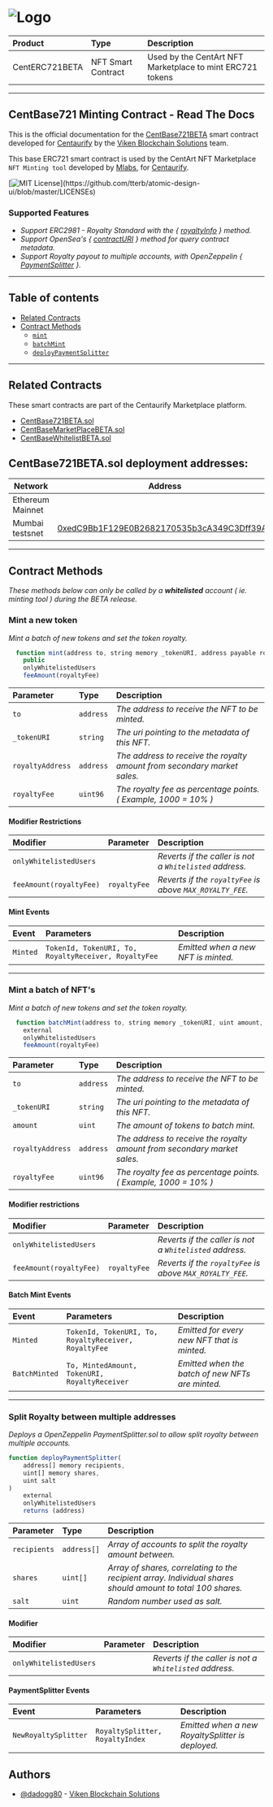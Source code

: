 # ![Logo](https://www.centaurify.com/_next/image?url=%2Fimg%2Flogo%2Fcentaurify-logo.svg&w=1920&q=75)  

| Product         | Type               | Description                                              |
| :--------       | :-------           | :-------------------------                               |
| CentERC721BETA  | NFT Smart Contract | Used by the CentArt NFT Marketplace to mint ERC721 tokens|

---

## CentBase721 Minting Contract - Read The Docs

This is the official documentation for the [CentBase721BETA](https://github.com/CentaurifyOrg/smart_contracts/blob/main/contracts/NFT/Minting/CentBase721BETA.sol) smart contract developed for [Centaurify](https://www.centaurify.com) by the [Viken Blockchain Solutions](https://www.vikenblockchain.com) team.

This base ERC721 smart contract is used by the CentArt NFT Marketplace `NFT Minting tool` developed by [Mlabs](https://mlabs.city/), for [Centaurify](https://www.centaurify.com).

[![MIT License](https://img.shields.io/apm/l/atomic-design-ui.svg?)](https://github.com/tterb/atomic-design-ui/blob/master/LICENSEs)

### Supported Features

- _Support ERC2981 - Royalty Standard with the { [royaltyInfo](https://eips.ethereum.org/EIPS/eip-2981) } method._
- _Support OpenSea's { [contractURI](https://docs.opensea.io/docs/contract-level-metadata) } method for query contract metadata._
- _Support Royalty payout to multiple accounts, with OpenZeppelin { [PaymentSplitter](https://github.com/OpenZeppelin/openzeppelin-contracts/blob/master/contracts/finance/PaymentSplitter.sol) }._

---

## Table of contents

- [Related Contracts](#related-contracts)
- [Contract Methods](#contract-methods)
  - [`mint`](#mint-a-new-token)
  - [`batchMint`](#mint-a-batch-of-nft's)
  - [`deployPaymentSplitter`](#split-royalty-between-multiple-addresses)

---

## Related Contracts

These smart contracts are part of the Centaurify Marketplace platform.

- [CentBase721BETA.sol](https://github.com/CentaurifyOrg/smart_contracts/blob/main/contracts/NFT/Minting/CentBase721BETA.sol)
- [CentBaseMarketPlaceBETA.sol](https://github.dev/CentaurifyOrg/smart_contracts/blob/main/unit_tests/contracts/NFT/Marketplace/%20CentBaseMarketPlaceBETA.sol#L1)
- [CentBaseWhitelistBETA.sol](https://github.com/CentaurifyOrg/smart_contracts/blob/main/contracts/NFT/Whitelist/CentBaseWhitelistBETA.sol)

## CentBase721BETA.sol deployment addresses:

| Network          | Address                                    |
| ---------------- | ------------------------------------------ |
| Ethereum Mainnet | []() |
| Mumbai testsnet  | [0xedC9Bb1F129E0B2682170535b3cA349C3Dff39A3](https://mumbai.polygonscan.com/address/0xedC9Bb1F129E0B2682170535b3cA349C3Dff39A3#code) |

---

## Contract Methods

_These methods below can only be called by a **whitelisted** account ( ie. minting tool ) during the BETA release._

### **Mint a new token**  

_Mint a batch of new tokens and set the token royalty._

```javascript
  function mint(address to, string memory _tokenURI, address payable royaltyAddress, uint96 royaltyFee) 
    public 
    onlyWhitelistedUsers 
    feeAmount(royaltyFee)

```

| Parameter        | Type      | Description                |
| :--------        | :-------  | :------------------------- |
| `to`             | `address` | _The address to receive the NFT to be minted._ |
| `_tokenURI`      | `string`  | _The uri pointing to the metadata of this NFT._ |
| `royaltyAddress` | `address` | _The address to receive the royalty amount from secondary market sales._ |
| `royaltyFee`     | `uint96`  | _The royalty fee as percentage points. ( Example, 1000 = 10% )_ |  

#### Modifier Restrictions

| Modifier                | Parameter     | Description                |
| :--------               | :-------      |:------------------------- |
| `onlyWhitelistedUsers`  |               | _Reverts if the caller is not a `Whitelisted` address._ |
| `feeAmount(royaltyFee)` | `royaltyFee`  | _Reverts if the `royaltyFee` is above `MAX_ROYALTY_FEE`._ |

#### Mint Events

| Event     | Parameters                                            | Description                           |
| :-------- | :-------                                              |:-------------------------             |
| `Minted`  | `TokenId, TokenURI, To, RoyaltyReceiver, RoyaltyFee`  | _Emitted when a new NFT is minted._   |

---

### **Mint a batch of NFT's**

_Mint a batch of new tokens and set the token royalty._

```javascript
  function batchMint(address to, string memory _tokenURI, uint amount, address payable royaltyAddress, uint96 royaltyFee) 
    external 
    onlyWhitelistedUsers 
    feeAmount(royaltyFee)
```

| Parameter        | Type      | Description                |
| :--------        | :-------  | :------------------------- |
| `to`             | `address` | _The address to receive the NFT to be minted._ |
| `_tokenURI`      | `string`  | _The uri pointing to the metadata of this NFT._ |
| `amount`         | `uint`    | _The amount of tokens to batch mint._ |
| `royaltyAddress` | `address` | _The address to receive the royalty amount from secondary market sales._ |
| `royaltyFee`     | `uint96`  | _The royalty fee as percentage points. ( Example, 1000 = 10% )_ |  

#### Modifier restrictions

| Modifier                | Parameter     | Description                |
| :--------               | :-------      |:------------------------- |
| `onlyWhitelistedUsers`  |               | _Reverts if the caller is not a `Whitelisted` address._ |
| `feeAmount(royaltyFee)` | `royaltyFee`  | _Reverts if the `royaltyFee` is above `MAX_ROYALTY_FEE`._ |

#### Batch Mint Events  

| Event         | Parameters                                           | Description                                    |
| :--------     | :-------                                             |:-------------------------                      |
| `Minted`      | `TokenId, TokenURI, To, RoyaltyReceiver, RoyaltyFee` | _Emitted for every new NFT that is minted._            |
| `BatchMinted` | `To, MintedAmount, TokenURI, RoyaltyReceiver`        | _Emitted when the batch of new NFTs are minted._ |

---  

### **Split Royalty between multiple addresses**

_Deploys a OpenZeppelin PaymentSplitter.sol to allow split royalty between multiple accounts._

```javascript
function deployPaymentSplitter(
    address[] memory recipients, 
    uint[] memory shares, 
    uint salt
)   
    external 
    onlyWhitelistedUsers 
    returns (address)
```

| Parameter    | Type        | Description                                     |
| :--------    | :-------    | :-------------------------                      |
| `recipients` | `address[]` | _Array of accounts to split the royalty amount between._  |
| `shares`     | `uint[]`    | _Array of shares, correlating to the recipient array. Individual shares should amount to total 100 shares._ |
| `salt`       | `uint`      | _Random number used as salt._|

#### Modifier

| Modifier                | Parameter     | Description                                               |
| :--------               | :-------      |:-------------------------                                 |
| `onlyWhitelistedUsers`  |               | _Reverts if the caller is not a `Whitelisted` address._   |

#### PaymentSplitter Events  

| Event                | Parameters                      | Description                                      |
| :--------            | :-------                        |:-------------------------                        |
| `NewRoyaltySplitter` | `RoyaltySplitter, RoyaltyIndex` | _Emitted when a new RoyaltySplitter is deployed._|

## Authors

- [@dadogg80](https://github.com/Dadogg80) - [Viken Blockchain Solutions](https://vikenblockchain.com/) 
